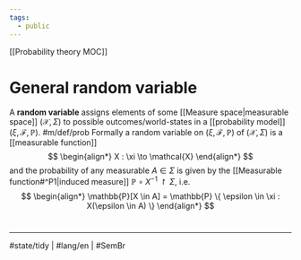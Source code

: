 ```yaml
---
tags:
  - public
---
```

[[Probability theory MOC]]
# General random variable

A **random variable** assigns elements of some [[Measure space|measurable space]] $(\mathcal{X},\Sigma)$ to possible outcomes/world-states in a [[probability model]] $(\xi,\mathcal{F},\mathbb{P})$. #m/def/prob 
Formally a random variable on $(\xi, \mathcal{F}, \mathbb{P})$ of $(\mathcal{X}, \Sigma)$ is a [[measurable function]]
$$
\begin{align*}
X : \xi \to \mathcal{X}
\end{align*}
$$
and the probability of any measurable $A \in \Sigma$ is given by the [[Measurable function#^P1|induced measure]] $\mathbb{P} \circ X^{-1} \restriction \Sigma$, i.e.
$$
\begin{align*}
\mathbb{P}[X \in A] = \mathbb{P} \{ \epsilon \in \xi : X(\epsilon \in A) \}
\end{align*}
$$

#
---
#state/tidy | #lang/en | #SemBr
